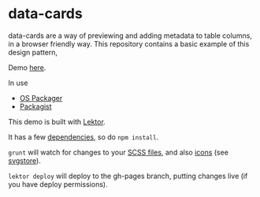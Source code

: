 # data-cards

data-cards are a way of previewing and adding metadata to table columns, in a browser friendly way. This repository contains a basic example of this design pattern,

Demo [here](http://p.smth.uk/data-cards/).

In use
- [OS Packager](http://p.smth.uk/os-mockup-packager/packager/describe-data/)
- [Packagist](http://p.smth.uk/packagist/)

This demo is built with [Lektor](https://www.getlektor.com/).

It has a few [dependencies](package.json), so do `npm install`.

`grunt` will watch for changes to your [SCSS files](assets/scss), and also [icons](assets/icons) (see [svgstore](https://github.com/FWeinb/grunt-svgstore)).

`lektor deploy` will deploy to the gh-pages branch, putting changes live (if you have deploy permissions).
